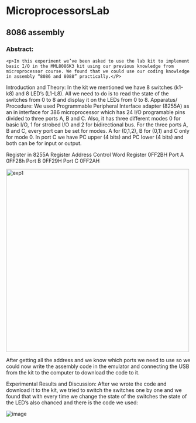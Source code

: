 # MicroprocessorsLab

## 8086 assembly

### Abstract:
	<p>In this experiment we’ve been asked to use the lab kit to implement basic I/O in the MML8086K3 kit using our previous knowledge from microprocessor course. We found that we could use our coding knowledge in assembly “8086 and 8088” practically.</P>

Introduction and Theory:
	In the kit we mentioned we have 8 switches (k1-k8) and 8 LED’s (L1-L8). All we need to do is to read the state of the switches from 0 to 8 and display it on the LEDs from 0 to 8.
Apparatus/ Procedure:
We used Programmable Peripheral Interface adapter (8255A) as an in interface for 386 microprocessor which has 24 I/O programable pins divided to three ports A, B and C. Also, it has three different modes 0 for basic I/O, 1 for strobed I/O and 2 for bidirectional bus.
For the three ports A, B and C, every port can be set for modes. A for (0,1,2), B for (0,1) and C only for mode 0. In port C we have PC upper (4 bits) and PC lower (4 bits) and both can be for input or output.

Register in 8255A	               Register Address 
Control Word Register	           0FF2BH
Port A	                         0FF28h
Port B	                         0FF29H
Port C	                         0FF2AH

 
<img align="center" alt="exp1" width="500px" style="padding-right:10px;" src="https://github.com/BaraSedih11/MicroprocessorsLab/assets/98843912/e5858b4d-e033-4d06-9f79-696d4d5ffa03" />



After getting all the address and we know which ports we need to use so we could now write the assembly code in the emulator and connecting the USB from the kit to the computer to download the code to it. 

Experimental Results and Discussion:
After we wrote the code and download it to the kit, we tried to switch the switches one by one and we found that with every time we change the state of the switches the state of the LED’s also chanced and there is the code we used:


![image](https://github.com/BaraSedih11/MicroprocessorsLab/assets/98843912/f929ae22-c0b8-423f-b161-9a9c5e8b3c5c)

 

